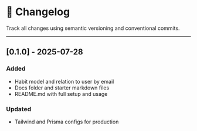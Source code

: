 # 📓 Changelog

Track all changes using semantic versioning and conventional commits.

---

## [0.1.0] - 2025-07-28

### Added
- Habit model and relation to user by email
- Docs folder and starter markdown files
- README.md with full setup and usage

### Updated
- Tailwind and Prisma configs for production
